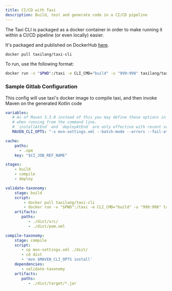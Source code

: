 ```yaml
---
title: CI/CD with Taxi
description: Build, test and generate code in a CI/CD pipeline
---
```


The Taxi CLI is packaged as a docker container in order to make running it within a CI/CD pipeline \(or even locally\) easier.

It's packaged and published on DockerHub [here](https://hub.docker.com/r/taxilang/taxi-cli).

```bash
docker pull taxilang/taxi-cli
```

To run, use the following format:

```bash
docker run -v "$PWD":/taxi -e CLI_CMD="build" -u "999:998" taxilang/taxi-cli
```

### Sample Gitlab Configuration

This config will use taxi's docker image to compile taxi, and then invoke Maven on the generated Kotlin code

```yaml
variables:
   # As of Maven 3.3.0 instead of this you may define these options in `.mvn/maven.config` so the same config is used
   # when running from the command line.
   # `installAtEnd` and `deployAtEnd` are only effective with recent version of the corresponding plugins.
   MAVEN_CLI_OPTS: "-s mvn-settings.xml --batch-mode --errors --fail-at-end --show-version -DinstallAtEnd=true -DdeployAtEnd=true"

cache:
    paths:
      - .npm
    key: "$CI_JOB_REF_NAME"

stages:
    - build
    - compile
    - deploy

validate-taxonomy:
    stage: build
    script:
        - docker pull taxilang/taxi-cli
        - docker run -v "$PWD":/taxi -e CLI_CMD="build" -u "999:998" taxilang/taxi-cli
    artifacts:
       paths:
          - ./dist/src/
          - ./dist/pom.xml

compile-taxonomy:
    stage: compile
    script:
       - cp mvn-settings.xml ./dist/
       - cd dist
       - 'mvn $MAVEN_CLI_OPTS install'
    dependencies:
       - validate-taxonomy
    artifacts:
       paths:
          - ./dist/target/*.jar

```
